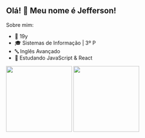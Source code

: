 ## Olá! 👋 Meu nome é Jefferson!

Sobre mim:

- 🎂 19y
- 🎓 Sistemas de Informação | 3º P
- 🔤 Inglês Avançado
- 📖 Estudando JavaScript & React

<div>
  <img height="180em" src="https://github-readme-stats.vercel.app/api?username=jeffsdef&show_icons=true&theme=dark&include_all_commits=true"/>
  <img height="180 em" src="https://github-readme-stats.vercel.app/api/top-langs/?username=jeffsdef&theme=dark&layout=compact&langs_count=16"/>
</div>
